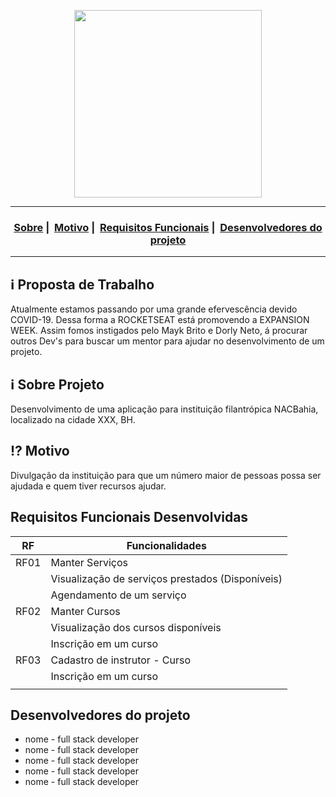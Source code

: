 <p align="center">
  <img src="https://readme-maker.herokuapp.com/uploads/59971ef5dc9f02cf-logo.jpg" width="300" heigth="300">
</p>

___

<h3 align="center">
  <a href="#information_source-sobre">Sobre</a>&nbsp;|&nbsp;
  <a href="#interrobang-motivo">Motivo</a>&nbsp;|&nbsp;
  <a href="#serviços">Requisitos Funcionais</a>&nbsp;|&nbsp;
  <a href="#cursos">Desenvolvedores do projeto</a>
</h3>

___

## :information_source: Proposta de Trabalho
Atualmente estamos passando por uma  grande efervescência devido COVID-19. Dessa forma a ROCKETSEAT está promovendo a EXPANSION WEEK. Assim fomos instigados pelo Mayk Brito e Dorly Neto, á procurar outros Dev's para buscar um mentor para ajudar no desenvolvimento de um projeto. 

## :information_source: Sobre Projeto
Desenvolvimento de uma aplicação para instituição filantrópica NACBahia, localizado na cidade XXX, BH. 

## :interrobang: Motivo
Divulgação da instituição para que um número maior de pessoas possa ser ajudada e quem tiver recursos ajudar.

## Requisitos Funcionais Desenvolvidas 
| RF   | Funcionalidades  |
|  :-: |---|
| RF01 | Manter Serviços  |
|      |Visualização de serviços prestados (Disponíveis)   |
|      |Agendamento de um serviço   |
| RF02 | Manter Cursos  |
|      |Visualização dos cursos disponíveis   |
|      |Inscrição em um curso   |
| RF03 |Cadastro de instrutor - Curso   |
|      |Inscrição em um curso   |
|      ||


## Desenvolvedores do projeto 
* nome - full stack developer
* nome - full stack developer
* nome - full stack developer
* nome - full stack developer
* nome - full stack developer


